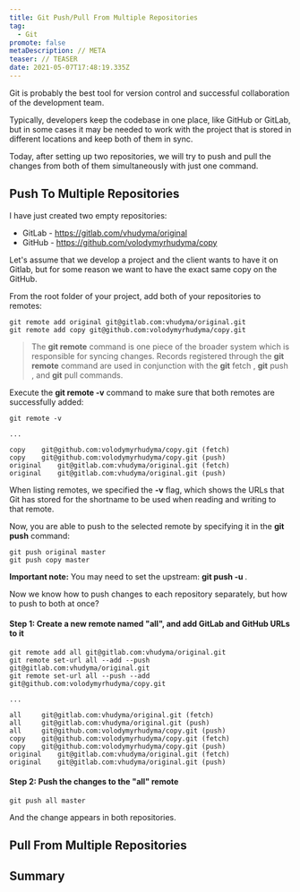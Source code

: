 ```yaml
---
title: Git Push/Pull From Multiple Repositories
tag:
  - Git
promote: false
metaDescription: // META
teaser: // TEASER
date: 2021-05-07T17:48:19.335Z
---
```

Git is probably the best tool for version control and successful collaboration of the development team. 

Typically, developers keep the codebase in one place, like GitHub or GitLab, but in some cases it may be needed to work with the project that is stored in different locations and keep both of them in sync.

Today, after setting up two repositories, we will try to push and pull the changes from both of them simultaneously with just one command.

## Push To Multiple Repositories

I have just created two empty repositories:

* GitLab - https://gitlab.com/vhudyma/original
* GitHub - https://github.com/volodymyrhudyma/copy

Let's assume that we develop a project and the client wants to have it on Gitlab, but for some reason we want to have the exact same copy on the GitHub.

From the root folder of your project, add both of your repositories to remotes:

```gitconfig
git remote add original git@gitlab.com:vhudyma/original.git
git remote add copy git@github.com:volodymyrhudyma/copy.git
```

> The **git remote** command is one piece of the broader system which is responsible for syncing changes. Records registered through the **git remote** command are used in conjunction with the **git** fetch , **git** push , and **git** pull commands.

Execute the **git remote -v** command to make sure that both remotes are successfully added:

```gitconfig
git remote -v

...

copy    git@github.com:volodymyrhudyma/copy.git (fetch)
copy    git@github.com:volodymyrhudyma/copy.git (push)
original    git@gitlab.com:vhudyma/original.git (fetch)
original    git@gitlab.com:vhudyma/original.git (push)
```

When listing remotes, we specified the **\-v** flag, which shows the URLs that Git has stored for the shortname to be used when reading and writing to that remote.

Now, you are able to push to the selected remote by specifying it in the **git push** command:

```gitconfig
git push original master
git push copy master
```

**Important note:** You may need to set the upstream: **git push -u <remote> <branch>**.

Now we know how to push changes to each repository separately, but how to push to both at once?

#### Step 1: Create a new remote named "all", and add GitLab and GitHub URLs to it

```gitconfig
git remote add all git@gitlab.com:vhudyma/original.git
git remote set-url all --add --push git@gitlab.com:vhudyma/original.git
git remote set-url all --push --add git@github.com:volodymyrhudyma/copy.git

...

all     git@gitlab.com:vhudyma/original.git (fetch)
all     git@gitlab.com:vhudyma/original.git (push)
all     git@github.com:volodymyrhudyma/copy.git (push)
copy    git@github.com:volodymyrhudyma/copy.git (fetch)
copy    git@github.com:volodymyrhudyma/copy.git (push)
original    git@gitlab.com:vhudyma/original.git (fetch)
original    git@gitlab.com:vhudyma/original.git (push)
```

#### Step 2: Push the changes to the "all" remote

```gitconfig
git push all master
```

And the change appears in both repositories.

## Pull From Multiple Repositories

## Summary